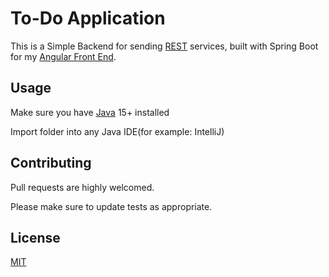 # To-Do Application
This is a Simple Backend  for sending [REST](https://en.wikipedia.org/wiki/Representational_state_transfer) services, built with Spring Boot for my [Angular Front End](https://github.com/ralphmensah/todo-app-client).


## Usage

Make sure you have [Java](https://www.oracle.com/java/technologies/javase/jdk15-archive-downloads.html) 15+ installed

Import folder into any Java IDE(for example: IntelliJ)


## Contributing
Pull requests are highly welcomed.

Please make sure to update tests as appropriate.

## License
[MIT](https://choosealicense.com/licenses/mit/)
